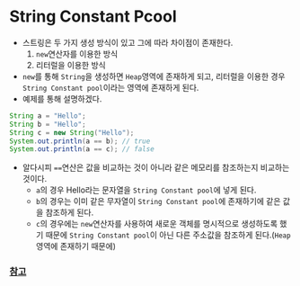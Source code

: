 # String Constant Pcool

- 스트링은 두 가지 생성 방식이 있고 그에 따라 차이점이 존재한다.
    1. `new`연산자를 이용한 방식
    2. 리터럴을 이용한 방식
- `new`를 통해 `String`을 생성하면 `Heap`영역에 존재하게 되고, 리터럴을 이용한 경우 `String Constant pool`이라는 영역에 존재하게 된다.
- 예제를 통해 설명하겠다.

```java
String a = "Hello";
String b = "Hello";
String c = new String("Hello");
System.out.println(a == b); // true
System.out.println(a == c); // false
```

- 알다시피 `==`연산은 값을 비교하는 것이 아니라 같은 메모리를 참조하는지 비교하는 것이다.
    - `a`의 경우 Hello라는 문자열을 `String Constant pool`에 넣게 된다.
    - `b`의 경우는 이미 같은 무자열이 `String Constant pool`에 존재하기에 같은 값을 참조하게 된다.
    - `c`의 경우에는 `new`연산자를 사용하여 새로운 객체를 명시적으로 생성하도록 했기 때문에 `String Constant pool`이 아닌 다른 주소값을 참조하게 된다.(`Heap`영역에 존재하기 때문에)

### [참고](https://inor.tistory.com/39)